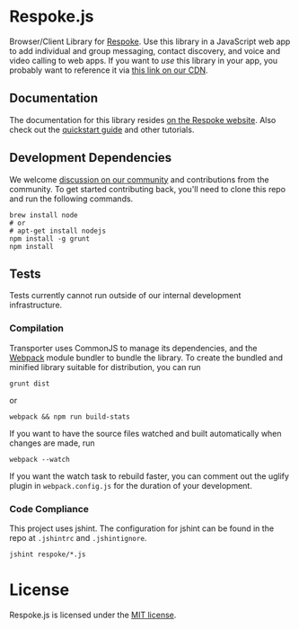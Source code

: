 # Respoke.js

Browser/Client Library for [Respoke](https://www.respoke.io). Use this library in a JavaScript web app to add individual and group messaging, contact discovery, and voice and video calling to web apps. If you want to *use* this library in your app, you probably want to reference it via [this link on our CDN](https://cdn.respoke.io/respoke.min.js).

## Documentation

The documentation for this library resides [on the Respoke website](https://docs.respoke.io/js-library/respoke.html). Also check out the [quickstart guide](https://docs.respoke.io/) and other tutorials.

## Development Dependencies

We welcome [discussion on our community](http://community.respoke.io/) and contributions from the community. To get started contributing back, you'll need to clone this repo and run the following commands.

```
brew install node
# or
# apt-get install nodejs
npm install -g grunt
npm install
```

## Tests

Tests currently cannot run outside of our internal development infrastructure.

### Compilation
Transporter uses CommonJS to manage its dependencies, and the [Webpack](http://webpack.github.io/) module bundler to bundle the library. To create the bundled and minified library suitable for distribution, you can run

```
grunt dist
```

or

```
webpack && npm run build-stats
```

If you want to have the source files watched and built automatically when changes are made, run

```
webpack --watch
```

If you want the watch task to rebuild faster, you can comment out the uglify plugin in `webpack.config.js` for the duration of your development.

### Code Compliance

This project uses jshint.  The configuration for jshint can be found in the repo at `.jshintrc` and `.jshintignore`.

```
jshint respoke/*.js
```

# License

Respoke.js is licensed under the [MIT license](LICENSE).
